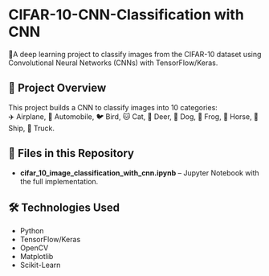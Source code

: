 # CIFAR-10-CNN-Classification with CNN

🚀A deep learning project to classify images from the CIFAR-10 dataset using Convolutional Neural Networks (CNNs) with TensorFlow/Keras.

## 📌 Project Overview
This project builds a CNN to classify images into 10 categories:  
✈️ Airplane, 🚗 Automobile, 🐦 Bird, 🐱 Cat, 🦌 Deer, 🐶 Dog, 🦊 Frog, 🐎 Horse, 🚢 Ship, 🚚 Truck.

## 📂 Files in this Repository
- **cifar_10_image_classification_with_cnn.ipynb** – Jupyter Notebook with the full implementation.

## 🛠️ Technologies Used
- Python
- TensorFlow/Keras
- OpenCV
- Matplotlib
- Scikit-Learn
